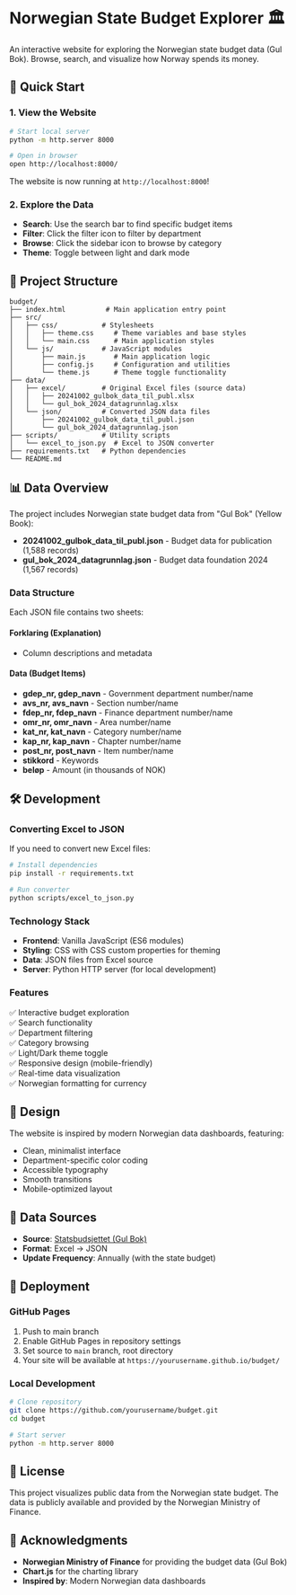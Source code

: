 # Norwegian State Budget Explorer 🏛️

An interactive website for exploring the Norwegian state budget data (Gul Bok). Browse, search, and visualize how Norway spends its money.

## 🚀 Quick Start

### 1. View the Website

```bash
# Start local server
python -m http.server 8000

# Open in browser
open http://localhost:8000/
```

The website is now running at `http://localhost:8000`!

### 2. Explore the Data

- **Search**: Use the search bar to find specific budget items
- **Filter**: Click the filter icon to filter by department
- **Browse**: Click the sidebar icon to browse by category
- **Theme**: Toggle between light and dark mode

## 📁 Project Structure

```
budget/
├── index.html          # Main application entry point
├── src/
│   ├── css/           # Stylesheets
│   │   ├── theme.css     # Theme variables and base styles
│   │   └── main.css      # Main application styles
│   └── js/            # JavaScript modules
│       ├── main.js       # Main application logic
│       ├── config.js     # Configuration and utilities
│       └── theme.js      # Theme toggle functionality
├── data/
│   ├── excel/         # Original Excel files (source data)
│   │   ├── 20241002_gulbok_data_til_publ.xlsx
│   │   └── gul_bok_2024_datagrunnlag.xlsx
│   └── json/          # Converted JSON data files
│       ├── 20241002_gulbok_data_til_publ.json
│       └── gul_bok_2024_datagrunnlag.json
├── scripts/           # Utility scripts
│   └── excel_to_json.py  # Excel to JSON converter
├── requirements.txt   # Python dependencies
└── README.md
```

## 📊 Data Overview

The project includes Norwegian state budget data from "Gul Bok" (Yellow Book):
- **20241002_gulbok_data_til_publ.json** - Budget data for publication (1,588 records)
- **gul_bok_2024_datagrunnlag.json** - Budget data foundation 2024 (1,567 records)

### Data Structure

Each JSON file contains two sheets:

#### Forklaring (Explanation)
- Column descriptions and metadata

#### Data (Budget Items)
- **gdep_nr, gdep_navn** - Government department number/name
- **avs_nr, avs_navn** - Section number/name
- **fdep_nr, fdep_navn** - Finance department number/name
- **omr_nr, omr_navn** - Area number/name
- **kat_nr, kat_navn** - Category number/name
- **kap_nr, kap_navn** - Chapter number/name
- **post_nr, post_navn** - Item number/name
- **stikkord** - Keywords
- **beløp** - Amount (in thousands of NOK)

## 🛠️ Development

### Converting Excel to JSON

If you need to convert new Excel files:

```bash
# Install dependencies
pip install -r requirements.txt

# Run converter
python scripts/excel_to_json.py
```

### Technology Stack

- **Frontend**: Vanilla JavaScript (ES6 modules)
- **Styling**: CSS with CSS custom properties for theming
- **Data**: JSON files from Excel source
- **Server**: Python HTTP server (for local development)

### Features

✅ Interactive budget exploration  
✅ Search functionality  
✅ Department filtering  
✅ Category browsing  
✅ Light/Dark theme toggle  
✅ Responsive design (mobile-friendly)  
✅ Real-time data visualization  
✅ Norwegian formatting for currency  

## 🎨 Design

The website is inspired by modern Norwegian data dashboards, featuring:
- Clean, minimalist interface
- Department-specific color coding
- Accessible typography
- Smooth transitions
- Mobile-optimized layout

## 📝 Data Sources

- **Source**: [Statsbudsjettet (Gul Bok)](https://www.statsbudsjettet.no/)
- **Format**: Excel → JSON
- **Update Frequency**: Annually (with the state budget)

## 🚢 Deployment

### GitHub Pages

1. Push to main branch
2. Enable GitHub Pages in repository settings
3. Set source to `main` branch, root directory
4. Your site will be available at `https://yourusername.github.io/budget/`

### Local Development

```bash
# Clone repository
git clone https://github.com/yourusername/budget.git
cd budget

# Start server
python -m http.server 8000
```

## 📄 License

This project visualizes public data from the Norwegian state budget. The data is publicly available and provided by the Norwegian Ministry of Finance.

## 🙏 Acknowledgments

- **Norwegian Ministry of Finance** for providing the budget data (Gul Bok)
- **Chart.js** for the charting library
- **Inspired by**: Modern Norwegian data dashboards